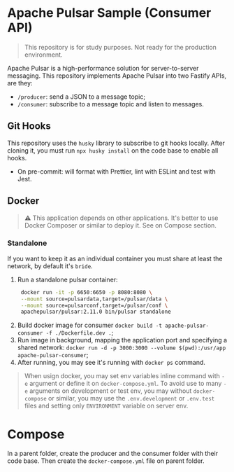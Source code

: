 # Apache Pulsar Sample (Consumer API)

> This repository is for study purposes. Not ready for the production environment.

Apache Pulsar is a high-performance solution for server-to-server messaging. This repository implements Apache Pulsar into two Fastify APIs, are they:

- `/producer`: send a JSON to a message topic;
- `/consumer`: subscribe to a message topic and listen to messages. 

## Git Hooks

This repository uses the `husky` library to subscribe to git hooks locally. After cloning it, you must run `npx husky install` on the code base to enable all hooks.

- On pre-commit: will format with Prettier, lint with ESLint and test with Jest.

## Docker

> ⚠️ This application depends on other applications. It's better to use Docker Composer or similar to deploy it. See on Compose section.

### Standalone

If you want to keep it as an individual container you must share at least the network, by default it's `bride`.

1. Run a standalone pulsar container:
   ```sh
	docker run -it -p 6650:6650 -p 8080:8080 \
    --mount source=pulsardata,target=/pulsar/data \
    --mount source=pulsarconf,target=/pulsar/conf \
    apachepulsar/pulsar:2.11.0 bin/pulsar standalone
	 ```
2. Build docker image for consumer `docker build -t apache-pulsar-consumer -f ./Dockerfile.dev .`;
3. Run image in background, mapping the application port and specifying a shared network: `docker run -d -p 3000:3000 --volume $(pwd):/usr/app apache-pulsar-consumer`;
4. After running, you may see it's running with `docker ps` command.

> When usign docker, you may set env variables inline command with `-e` argument or define it on `docker-compose.yml`. To avoid use to many `-e` arguments on development or test env, you may without `docker-compose` or similar, you may use the `.env.development` or `.env.test` files and setting only `ENVIRONMENT` variable on server env.

# Compose

In a parent folder, create the producer and the consumer folder with their code base. Then create the `docker-compose.yml` file on parent folder.
